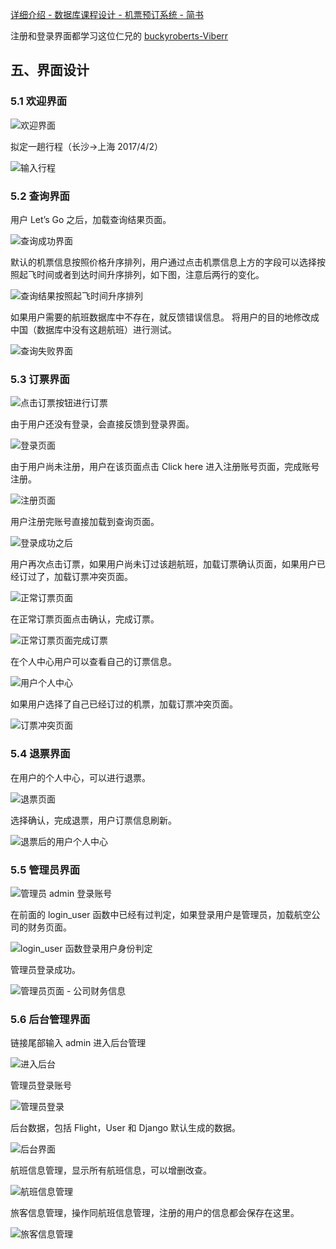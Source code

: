 [详细介绍 - 数据库课程设计 - 机票预订系统 - 简书](http://www.jianshu.com/p/60a392df9f03)

注册和登录界面都学习这位仁兄的 [buckyroberts-Viberr](https://github.com/buckyroberts/Viberr)

## 五、界面设计

### 5.1 欢迎界面

![欢迎界面](http://upload-images.jianshu.io/upload_images/1877813-c078119ecf8b22bf.png?imageMogr2/auto-orient/strip%7CimageView2/2/w/1240)

拟定一趟行程（长沙→上海 2017/4/2）

![输入行程](http://upload-images.jianshu.io/upload_images/1877813-8e7d67d4ba9be92c.png?imageMogr2/auto-orient/strip%7CimageView2/2/w/1240)

### 5.2 查询界面
用户 Let’s Go 之后，加载查询结果页面。

![查询成功界面](http://upload-images.jianshu.io/upload_images/1877813-c607acdbf2f65b32.png?imageMogr2/auto-orient/strip%7CimageView2/2/w/1240)

默认的机票信息按照价格升序排列，用户通过点击机票信息上方的字段可以选择按照起飞时间或者到达时间升序排列，如下图，注意后两行的变化。


![查询结果按照起飞时间升序排列](http://upload-images.jianshu.io/upload_images/1877813-59e9c048ac02d75b.png?imageMogr2/auto-orient/strip%7CimageView2/2/w/1240)

如果用户需要的航班数据库中不存在，就反馈错误信息。
将用户的目的地修改成中国（数据库中没有这趟航班）进行测试。


![查询失败界面](http://upload-images.jianshu.io/upload_images/1877813-b01972455fe041a1.png?imageMogr2/auto-orient/strip%7CimageView2/2/w/1240)

### 5.3 订票界面

![点击订票按钮进行订票](http://upload-images.jianshu.io/upload_images/1877813-f31476f891dae2ff.png?imageMogr2/auto-orient/strip%7CimageView2/2/w/1240)

由于用户还没有登录，会直接反馈到登录界面。


![登录页面](http://upload-images.jianshu.io/upload_images/1877813-19d3851f0df7eb48.png?imageMogr2/auto-orient/strip%7CimageView2/2/w/1240)

由于用户尚未注册，用户在该页面点击 Click here 进入注册账号页面，完成账号注册。 


![注册页面](http://upload-images.jianshu.io/upload_images/1877813-78e026c005cb9b8e.png?imageMogr2/auto-orient/strip%7CimageView2/2/w/1240)

用户注册完账号直接加载到查询页面。


![登录成功之后](http://upload-images.jianshu.io/upload_images/1877813-1ce7b06008a254f7.png?imageMogr2/auto-orient/strip%7CimageView2/2/w/1240)

用户再次点击订票，如果用户尚未订过该趟航班，加载订票确认页面，如果用户已经订过了，加载订票冲突页面。


![正常订票页面](http://upload-images.jianshu.io/upload_images/1877813-84ddfba39dca9100.png?imageMogr2/auto-orient/strip%7CimageView2/2/w/1240)

在正常订票页面点击确认，完成订票。


![正常订票页面完成订票](http://upload-images.jianshu.io/upload_images/1877813-d0cac0d501cfb050.png?imageMogr2/auto-orient/strip%7CimageView2/2/w/1240)

在个人中心用户可以查看自己的订票信息。


![用户个人中心](http://upload-images.jianshu.io/upload_images/1877813-070977fbe83f6167.png?imageMogr2/auto-orient/strip%7CimageView2/2/w/1240)

如果用户选择了自己已经订过的机票，加载订票冲突页面。


![订票冲突页面](http://upload-images.jianshu.io/upload_images/1877813-9c2f7a2ece954b5f.png?imageMogr2/auto-orient/strip%7CimageView2/2/w/1240)

### 5.4 退票界面

在用户的个人中心，可以进行退票。

![退票页面](http://upload-images.jianshu.io/upload_images/1877813-010c33405c8e8794.png?imageMogr2/auto-orient/strip%7CimageView2/2/w/1240)

选择确认，完成退票，用户订票信息刷新。


![退票后的用户个人中心](http://upload-images.jianshu.io/upload_images/1877813-ef2d63e1012518d3.png?imageMogr2/auto-orient/strip%7CimageView2/2/w/1240)

### 5.5 管理员界面

![管理员 admin 登录账号](http://upload-images.jianshu.io/upload_images/1877813-bfe34ac3da390ca0.png?imageMogr2/auto-orient/strip%7CimageView2/2/w/1240)

在前面的 login_user 函数中已经有过判定，如果登录用户是管理员，加载航空公司的财务页面。


![login_user 函数登录用户身份判定](http://upload-images.jianshu.io/upload_images/1877813-b62cc6784cd273f9.png?imageMogr2/auto-orient/strip%7CimageView2/2/w/1240)

管理员登录成功。


![管理员页面 - 公司财务信息](http://upload-images.jianshu.io/upload_images/1877813-cc4afc25d37c4ef9.png?imageMogr2/auto-orient/strip%7CimageView2/2/w/1240)

### 5.6 后台管理界面

链接尾部输入 admin 进入后台管理


![进入后台](http://upload-images.jianshu.io/upload_images/1877813-5b533403b65c584e.png?imageMogr2/auto-orient/strip%7CimageView2/2/w/1240)

管理员登录账号


![管理员登录](http://upload-images.jianshu.io/upload_images/1877813-d2bfaf67531e5d9b.png?imageMogr2/auto-orient/strip%7CimageView2/2/w/1240)

后台数据，包括 Flight，User 和 Django 默认生成的数据。

![后台界面](http://upload-images.jianshu.io/upload_images/1877813-5d97aa787c87e85d.png?imageMogr2/auto-orient/strip%7CimageView2/2/w/1240)

航班信息管理，显示所有航班信息，可以增删改查。

![航班信息管理](http://upload-images.jianshu.io/upload_images/1877813-14106ac6b678c1df.png?imageMogr2/auto-orient/strip%7CimageView2/2/w/1240)

旅客信息管理，操作同航班信息管理，注册的用户的信息都会保存在这里。

![旅客信息管理](http://upload-images.jianshu.io/upload_images/1877813-0d2f61b05e1b9393.png?imageMogr2/auto-orient/strip%7CimageView2/2/w/1240)
